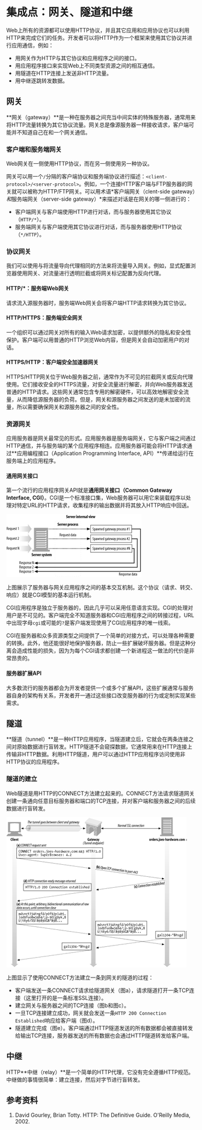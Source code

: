 # 集成点：网关、隧道和中继
Web上所有的资源都可以使用HTTP协议，并且其它应用和应用协议也可以利用HTTP来完成它们的任务。开发者可以将HTTP作为一个框架来使用其它协议并进行应用通信，例如：
* 用网关作为HTTP与其它协议和应用程序之间的接口。
* 用应用程序接口来实现Web上不同类型资源之间的相互通信。
* 用隧道在HTTP连接上发送非HTTP流量。
* 用中继逐跳转发数据。

## 网关
**网关（gateway）**是一种在服务器之间充当中间实体的特殊服务器，通常用来将HTTP流量转换为其它协议流量。网关总是像源服务器一样接收请求，客户端可能并不知道自己在和一个网关通信。

### 客户端和服务端网关
Web网关在一侧使用HTTP协议，而在另一侧使用另一种协议。

网关可以用一个`/`分隔的客户端协议和服务端协议进行描述：`<client-protocol>/<server-protocol>`。例如，一个连接HTTP客户端与FTP服务器的网关就可以被称为HTTP/FTP网关。可以用术语*客户端网关（clent-side gateway）*和*服务端网关（server-side gateway）*来描述对话是在网关的哪一侧进行的：
* 客户端网关与客户端使用HTTP进行对话，而与服务器使用其它协议（`HTTP/*`）。
* 服务端网关与客户端使用其它协议进行对话，而与服务器使用HTTP协议（`*/HTTP`）。

### 协议网关
我们可以使用与将流量导向代理相同的方法来将流量导入网关。例如，显式配置浏览器使用网关、对流量进行透明拦截或将网关标记配置为反向代理。

#### HTTP/*：服务端Web网关
请求流入源服务器时，服务端Web网关会将客户端HTTP请求转换为其它协议。

#### HTTP/HTTPS：服务端安全网关
一个组织可以通过网关对所有的输入Web请求加密，以提供额外的隐私和安全性保护。客户端可以用普通的HTTP浏览Web内容，但是网关会自动加密用户的对话。

#### HTTPS/HTTP：客户端安全加速器网关
HTTPS/HTTP网关位于Web服务器之前，通常作为不可见的拦截网关或反向代理使用。它们接收安全的HTTPS流量，对安全流量进行解密，并向Web服务器发送普通的HTTP请求。这些网关通常包含专用的解密硬件，可以高效地解密安全流量，从而降低源服务器的负荷。但是，网关和源服务器之间发送的是未加密的流量，所以需要确保网关和源服务器之间的安全性。

### 资源网关
应用服务器是网关最常见的形式。应用服务器是服务端网关，它与客户端之间通过HTTP通信，并与服务端的某个应用程序相连。应用服务器可能会将HTTP请求通过**应用编程接口（Application Programming Interface, API）**传递给运行在服务端上的应用程序。

#### 通用网关接口
第一个流行的应用程序网关API就是**通用网关接口（Common Gateway Interface, CGI）**。CGI是一个标准接口集，Web服务器可以用它来装载程序以处理对特定URL的HTTP请求，收集程序的输出数据并将其放入HTTP响应中回送。

![Server gateway application mechanics](images/server-gateway-application-mechanics.png)

上图展示了服务器与网关应用程序之间的基本交互机制。这个协议（请求、转交、响应）就是CGI模型的基本运行机制。

CGI应用程序是独立于服务器的，因此几乎可以采用任意语言实现。CGI的处理对用户是不可见的。客户端完全不知道服务器和CGI应用程序之间的转接过程，URL中出现字母`cgi`或可能的`?`是客户端发现使用了CGI应用程序的唯一线索。

CGI在服务器和众多资源类型之间提供了一个简单的对接方式，可以处理各种需要的转换。此外，他还能很好地保护服务器，防止一些扩展破坏服务器。但是这种分离会造成性能的损失，因为为每个CGI请求都创建一个新进程这一做法的代价是非常昂贵的。

#### 服务器扩展API
大多数流行的服务器都会为开发者提供一个或多个扩展API，这些扩展通常与服务器自身的架构有关系，开发者开一通过这些接口改变服务器的行为或定制实现某些需求。

## 隧道
**隧道（tunnel）**是一种HTTP应用程序，当隧道建立后，它就会在两条连接之间对原始数据进行盲转发。HTTP隧道不会窥探数据，它通常用来在HTTP连接上传输非HTTP数据。利用HTTP隧道，用户可以通过HTTP应用程序访问使用非HTTP协议的应用程序。

### 隧道的建立
Web隧道是用HTTP的CONNECT方法建立起来的。CONNECT方法请求隧道网关创建一条通向任意目标服务器和端口的TCP连接，并对客户端和服务器之间的后续数据进行盲转发。

![Using CONNECT to establish an SSL tunnel](images/Using-connect-to-establish-an-SSL-tunnel.png)

上图显示了使用CONNECT方法建立一条到网关的隧道的过程：
* 客户端发送一条CONNECT请求给隧道网关（图a），请求隧道打开一条TCP连接（这里打开的是一条标准SSL连接）。
* 建立网关与服务器之间的TCP连接（图b和图c）。
* 一旦TCP连接建立成功，网关就会发送一条`HTTP 200 Connection Established`响应给客户端（图d）。
* 隧道建立完成（图e）。客户端通过HTTP隧道发送的所有数据都会被直接转发给输出TCP连接，服务器发送的所有数据也会通过HTTP隧道转发给客户端。

## 中继
HTTP**中继（relay）**是一个简单的HTTP代理，它没有完全遵循HTTP规范。中继做的事情很简单：建立连接，然后对字节进行盲转发。

## 参考资料
1. David Gourley, Brian Totty. HTTP: The Definitive Guide. O'Reilly Media, 2002.